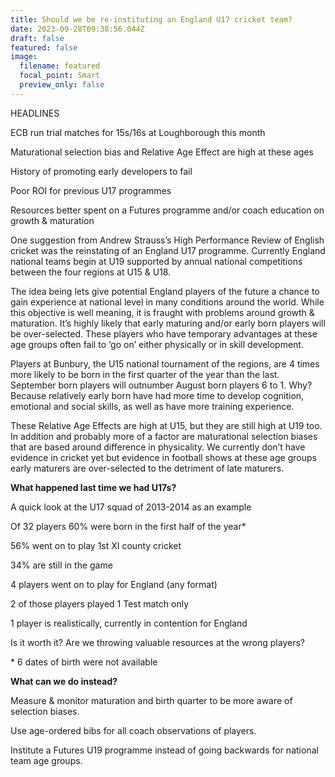 ```yaml
---
title: Should we be re-instituting an England U17 cricket team?
date: 2023-09-28T09:38:56.044Z
draft: false
featured: false
image:
  filename: featured
  focal_point: Smart
  preview_only: false
---
```

HEADLINES

ECB run trial matches for 15s/16s at Loughborough this month

Maturational selection bias and Relative Age Effect are high at these ages

History of promoting early developers to fail

P﻿oor ROI for previous U17 programmes

Resources better spent on a Futures programme and/or coach education on growth & maturation

One suggestion from Andrew Strauss’s High Performance Review of English cricket was the reinstating of an England U17 programme. Currently England national teams begin at U19 supported by annual national competitions between the four regions at U15 & U18.

The idea being lets give potential England players of the future a chance to gain experience at national level in many conditions around the world. While this objective is well meaning, it is fraught with problems around growth & maturation. It’s highly likely that early maturing and/or early born players will be over-selected. These players who have temporary advantages at these age groups often fail to ‘go on’ either physically or in skill development.

Players at Bunbury, the U15 national tournament of the regions, are 4 times more likely to be born in the first quarter of the year than the last. September born players will outnumber August born players 6 to 1. Why? Because relatively early born have had more time to develop cognition, emotional and social skills, as well as have more training experience.

These Relative Age Effects are high at U15, but they are still high at U19 too. In addition and probably more of a factor are maturational selection biases that are based around difference in physicality. We currently don’t have evidence in cricket yet but evidence in football shows at these age groups early maturers are over-selected to the detriment of late maturers. 

**What happened last time we had U17s?**

A quick look at the U17 squad of 2013-2014 as an example

Of 32 players 60% were born in the first half of the year*

56% went on to play 1st XI county cricket

34% are still in the game

4 players went on to play for England (any format)

2 of those players played 1 Test match only

1 player is realistically, currently in contention for England

Is it worth it? Are we throwing valuable resources at the wrong players? 

\* 6 dates of birth were not available

**What can we do instead?**

Measure & monitor maturation and birth quarter to be more aware of selection biases.

Use age-ordered bibs for all coach observations of players.

Institute a Futures U19 programme instead of going backwards for national team age groups.